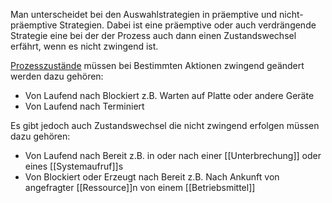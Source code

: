 Man unterscheidet bei den Auswahlstrategien in präemptive und nicht-präemptive Strategien. Dabei ist eine präemptive oder auch verdrängende Strategie eine bei der der Prozess auch dann einen Zustandswechsel erfährt, wenn es nicht zwingend ist.

[Prozesszustände](Prozesszustand) müssen bei Bestimmten Aktionen zwingend geändert werden dazu gehören:
- Von Laufend nach Blockiert z.B. Warten auf Platte oder andere Geräte
- Von Laufend nach Terminiert

Es gibt jedoch auch Zustandswechsel die nicht zwingend erfolgen müssen dazu gehören:
- Von Laufend nach Bereit z.B. in oder nach einer [[Unterbrechung]] oder eines [[Systemaufruf]]s
- Von Blockiert oder Erzeugt nach Bereit z.B. Nach Ankunft von angefragter [[Ressource]]n von einem [[Betriebsmittel]]